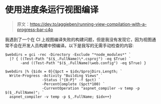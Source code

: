 # 使用进度条运行视图编译

> 原文：<https://dev.to/aggieben/running-view-compilation-with-a-progress-bar-c4o>

我遇到了一个在 CI 上视图编译失败的构建问题，但是我没有发现它，因为视图通常不会在开发人员构建中预编译。以下是我写的无需手动检查的内容:

```
$webdirs = gci -rec -Directory -Exclude "*node_modules*" `
  |? { ((Test-Path "$($_.FullName)\*.csproj") -eq $True) `
       -and ((Test-Path "$($_.FullName)\web.config") -eq $True) }

$webdirs |% {$idx = 0}{$pct = $idx/$projDirs.Length; `
  Write-Progress -Activity "Building Views" `
                 -Status ("{0:P}" -f $pct) `
                 -PercentComplete ($pct*100) `
                 -CurrentOperation "aspnet_compiler -v temp -p $($_.FullName)"; `
  aspnet_compiler -v temp -p $_.FullName; $idx++} 
```